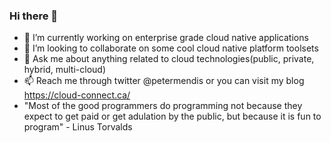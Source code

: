### Hi there 👋

- 🔭 I’m currently working on enterprise grade cloud native applications
- 👯 I’m looking to collaborate on some cool cloud native platform toolsets
- 💬 Ask me about anything related to cloud technologies(public, private, hybrid, multi-cloud)
- 📫 Reach me through twitter @petermendis or you can visit my blog https://cloud-connect.ca/
- "Most of the good programmers do programming not because they expect to get paid or get adulation by the public, but because it is fun to program" - Linus Torvalds
